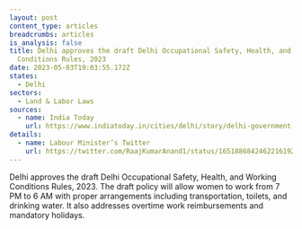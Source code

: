 ```yaml
---
layout: post
content_type: articles
breadcrumbs: articles
is_analysis: false
title: Delhi approves the draft Delhi Occupational Safety, Health, and Working
  Conditions Rules, 2023
date: 2023-05-03T19:03:55.172Z
states:
  - Delhi
sectors:
  - Land & Labor Laws
sources:
  - name: India Today
    url: https://www.indiatoday.in/cities/delhi/story/delhi-government-approves-draft-policy-that-will-allow-women-to-work-at-night-2366094-2023-04-29
details:
  - name: Labour Minister’s Twitter
    url: https://twitter.com/RaajKumarAnand1/status/1651886842462216192
---
```

Delhi approves the draft Delhi Occupational Safety, Health, and Working Conditions Rules, 2023. The draft policy will allow women to work from 7 PM to 6 AM with proper arrangements including transportation, toilets, and drinking water. It also addresses overtime work reimbursements and mandatory holidays.